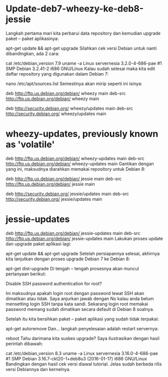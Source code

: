 # Update-deb7-wheezy-ke-deb8-jessie

Langkah pertama mari kita perbarui data repository dan kemudian upgrade paket – paket aplikasinya:

apt-get update && apt-get upgrade
Silahkan cek versi Debian untuk nanti dibandingkan, ada 2 cara:

cat /etc/debian_version
7.9
uname -a
Linux servernesia 3.2.0-4-686-pae #1 SMP Debian 3.2.41-2 i686 GNU/Linux
Kalau sudah selesai maka kita edit daftar repository yang digunakan dalam Debian 7:

nano /etc/apt/sources.list
Semestinya akan mirip seperti ini isinya:

deb http://ftp.us.debian.org/debian/ wheezy main
deb-src http://ftp.us.debian.org/debian/ wheezy main

deb http://security.debian.org/ wheezy/updates main
deb-src http://security.debian.org/ wheezy/updates main

# wheezy-updates, previously known as 'volatile'
deb http://ftp.us.debian.org/debian/ wheezy-updates main
deb-src http://ftp.us.debian.org/debian/ wheezy-updates main
Gantikan dengan yang ini, maksudnya diarahkan memakai repository untuk Debian 8:

deb http://ftp.us.debian.org/debian/ jessie main
deb-src http://ftp.us.debian.org/debian/ jessie main

deb http://security.debian.org/ jessie/updates main
deb-src http://security.debian.org/ jessie/updates main

# jessie-updates
deb http://ftp.us.debian.org/debian/ jessie-updates main
deb-src http://ftp.us.debian.org/debian/ jessie-updates main
Lakukan proses update dan upgrade paket aplikasi lagi:

apt-get update && apt-get upgrade
Setelah persiapannya selesai, akhirnya kita lanjutkan dengan proses upgrade Debian 7 ke Debian 8:

apt-get dist-upgrade
Di tengah – tengah prosesnya akan muncul pertanyaan berikut:

Disable SSH password authentication for root?

<Yes>                            <No>
Ini maksudnya apakah login root dengan password lewat SSH akan dimatikan atau tidak. Saya anjurkan jawab dengan No kalau anda belum mensetting login SSH tanpa kata sandi. Sekarang login root memakai password memang sudah dimatikan secara default di Debian 8 soalnya.

Setelah itu kita bersihkan paket – paket aplikasi yang sudah tidak terpakai:

apt-get autoremove
Dan… langkah penyelesaian adalah restart servernya:

reboot
Tahu darimana kita suskes upgrade? Saya ilustrasikan dengan hasil perintah dibawah:

cat /etc/debian_version
8.3
uname -a
Linux servernesia 3.16.0-4-686-pae #1 SMP Debian 3.16.7-ckt20-1+deb8u3 (2016-01-17) i686 GNU/Linux
Bandingkan dengan hasil cek versi diawal tutorial. Jelas sudah berbeda rilis versi Debiannya dan kernelnya.
